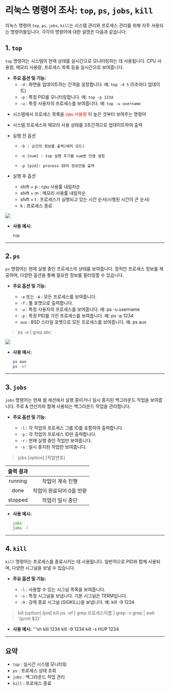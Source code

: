 # 리눅스 명령어 조사: `top`, `ps`, `jobs`, `kill`

리눅스 명령어 `top`, `ps`, `jobs`, `kill`는 시스템 관리와 프로세스 관리를 위해 자주 사용되는 명령어들입니다. 각각의 명령어에 대한 설명은 다음과 같습니다:

## 1. `top`
`top` 명령어는 시스템의 현재 상태를 실시간으로 모니터링하는 데 사용됩니다. CPU 사용량, 메모리 사용량, 프로세스 목록 등을 실시간으로 보여줍니다.

- **주요 옵션 및 기능:**
  - `-d` : 화면을 업데이트하는 간격을 설정합니다. 예: `top -d 5` (5초마다 업데이트)
  - `-p` : 특정 PID를 모니터링합니다. 예: `top -p 1234`
  - `-u` : 특정 사용자의 프로세스를 보여줍니다. 예: `top -u username`

* 시스템에서 프로세스 목록을 <span style="color:red">cpu 사용량</span> 이 높은 것부터 보여주는 명령어
* 시스템 프로세스와 메모리 사용 상태를 3초간격으로 업데이트하여 출력

* 실행 전 옵션
  *     -b : 순간의 정보를 출력(배치 모드)
  *     -n [num] : top 실행 주기를 num번 만큼 설정
  *     -p [pid]: process ID의 정보만을 출력
 
* 실행 후 옵션
  *  shift + p : cpu 사용률 내림차순
  *  shift + m : 메모리 사용률 내림차순
  *  shift + t : 프로세스가 실행되고 있는 시간 순서(시행된 시간이 큰 순서)
  *  k : 프로세스 종료

<img src="https://t1.daumcdn.net/cfile/tistory/99285B3F5B14C72B1E">

- **사용 예시:**
  ```sh
  top

---

## 2. `ps`
`ps` 명령어는 현재 실행 중인 프로세스의 상태를 보여줍니다. 정적인 프로세스 정보를 제공하며, 다양한 옵션을 통해 필요한 정보를 필터링할 수 있습니다.

- **주요 옵션 및 기능:**

  - `-e` 또는 `-A` : 모든 프로세스를 보여줍니다.
  - `-f` : 풀 포맷으로 출력합니다.
  - `-u` : 특정 사용자의 프로세스를 보여줍니다. 예: ps -u username
  - `-p` : 특정 PID를 가진 프로세스를 보여줍니다. 예: ps -p 1234
  - `aux` : BSD 스타일 포맷으로 모든 프로세스를 보여줍니다. 예: ps aux

>ps -e | grep abc

<img src="https://search.pstatic.net/common/?src=http%3A%2F%2Fcafefiles.naver.net%2FMjAyMDAzMTZfMTkw%2FMDAxNTg0MzE2Nzc5MTg4.YN2FwvuzTyJ5BZlikCUndSsmTmkKvrq1dy615VM0S3og.vtZr0oBdu28NwNbUBsekGfGDH4qD1Cx0qWI-65yixFwg.PNG%2Fps.PNG&type=sc960_832">


- **사용 예시:**
  ```sh
  ps aux
  ps -ef

---

## 3. `jobs`
`jobs` 명령어는 현재 셸 세션에서 실행 중이거나 일시 중지된 백그라운드 작업을 보여줍니다. 주로 & 연산자와 함께 사용되는 백그라운드 작업을 관리합니다.

- **주요 옵션 및 기능:**

  - `-l` : 각 작업의 프로세스 그룹 ID를 포함하여 출력합니다.
  - `-p` : 각 작업의 프로세스 ID만 출력합니다.
  - `-r` : 현재 실행 중인 작업만 보여줍니다.
  - `-s` : 일시 중지된 작업만 보여줍니다.

> jobs [option] [작업번호]

|출력 결과| |
|:---:|:---:|
|running|작업이 계속 진행|
|done|작업이 완료되어 0을 반환|
|stopped|작업이 일시 중단|


- **사용 예시:**
  ```sh
  jobs
  jobs -l

---
  
## 4. `kill`
`kill` 명령어는 프로세스를 종료시키는 데 사용됩니다. 일반적으로 PID와 함께 사용되며, 다양한 시그널을 보낼 수 있습니다.

- **주요 옵션 및 기능:**

  - `-l` : 사용할 수 있는 시그널 목록을 보여줍니다.
  - `-s` : 특정 시그널을 보냅니다. 기본 시그널은 TERM입니다.
  - `-9` : 강제 종료 시그널 (SIGKILL)을 보냅니다. 예: kill -9 1234

> kill [option] [pid]
> kill ps -ef | grep 프로세스이름 | grep -v grep | awk '{print $2}’

- **사용 예시:**
  '''sh
  kill 1234
  kill -9 1234
  kill -s HUP 1234

---

## 요약
  - `top` : 실시간 시스템 모니터링
  - `ps` : 프로세스 상태 조회
  - `jobs` : 백그라운드 작업 관리
  - `kill` : 프로세스 종료

